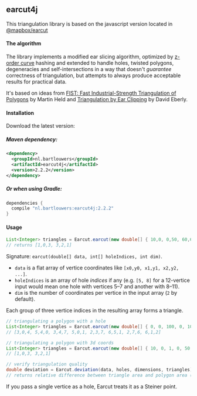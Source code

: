 ## earcut4j

This triangulation library is based on the javascript version located in [@mapbox/earcut](https://github.com/mapbox/earcut)

#### The algorithm

The library implements a modified ear slicing algorithm,
optimized by [z-order curve](http://en.wikipedia.org/wiki/Z-order_curve) hashing
and extended to handle holes, twisted polygons, degeneracies and self-intersections
in a way that doesn't _guarantee_ correctness of triangulation,
but attempts to always produce acceptable results for practical data.

It's based on ideas from
[FIST: Fast Industrial-Strength Triangulation of Polygons](http://www.cosy.sbg.ac.at/~held/projects/triang/triang.html) by Martin Held
and [Triangulation by Ear Clipping](http://www.geometrictools.com/Documentation/TriangulationByEarClipping.pdf) by David Eberly.

#### Installation

Download the latest version:

##### Maven dependency:

```XML
<dependency>
  <groupId>nl.bartlouwers</groupId>
  <artifactId>earcut4j</artifactId>
  <version>2.2.2</version>
</dependency>
```
       
##### Or when using Gradle:

```groovy
dependencies {
  compile "nl.bartlouwers:earcut4j:2.2.2"
}
```

#### Usage

```java
List<Integer> triangles = Earcut.earcut(new double[] { 10,0, 0,50, 60,60, 70,10 }, null, 2);
// returns [1,0,3, 3,2,1]
```

Signature: `earcut(double[] data, int[] holeIndices, int dim)`.

* `data` is a flat array of vertice coordinates like `[x0,y0, x1,y1, x2,y2, ...]`.
* `holeIndices` is an array of hole _indices_ if any
  (e.g. `[5, 8]` for a 12-vertice input would mean one hole with vertices 5&ndash;7 and another with 8&ndash;11).
* `dim` is the number of coordinates per vertice in the input array (`2` by default).

Each group of three vertice indices in the resulting array forms a triangle.

```java
// triangulating a polygon with a hole
List<Integer> triangles = Earcut.earcut(new double[] { 0, 0, 100, 0, 100, 100, 0, 100, 20, 20, 80, 20, 80, 80, 20, 80 }, new int[] { 4 }, 2);
// [3,0,4, 5,4,0, 3,4,7, 5,0,1, 2,3,7, 6,5,1, 2,7,6, 6,1,2]

// triangulating a polygon with 3d coords
List<Integer> triangles = Earcut.earcut(new double[] { 10, 0, 1, 0, 50, 2, 60, 60, 3, 70, 10, 4 }, null, 3);
// [1,0,3, 3,2,1]

// verify triangulation quality
double deviation = Earcut.deviation(data, holes, dimensions, triangles);
// returns relative difference between triangle area and polygon area (0 = perfect)
```

If you pass a single vertice as a hole, Earcut treats it as a Steiner point.
